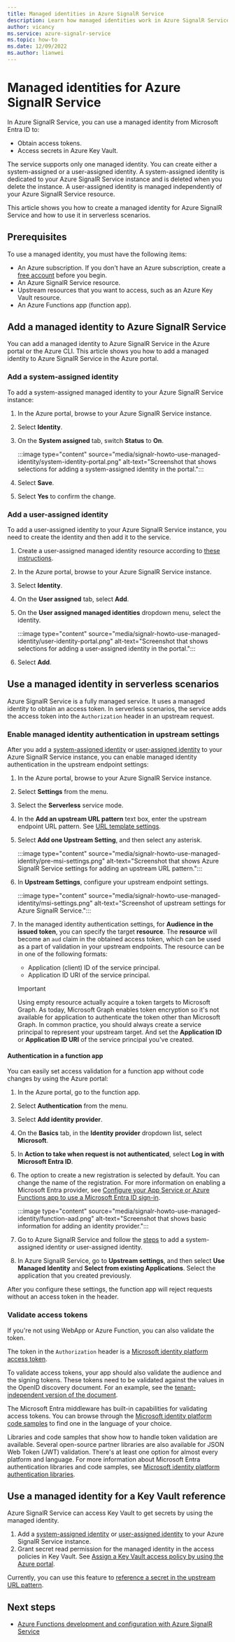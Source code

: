 ```yaml
---
title: Managed identities in Azure SignalR Service
description: Learn how managed identities work in Azure SignalR Service, and how to use a managed identity in serverless scenarios.
author: vicancy
ms.service: azure-signalr-service
ms.topic: how-to
ms.date: 12/09/2022
ms.author: lianwei
---
```


# Managed identities for Azure SignalR Service

In Azure SignalR Service, you can use a managed identity from Microsoft Entra ID to:

- Obtain access tokens.
- Access secrets in Azure Key Vault.

The service supports only one managed identity. You can create either a system-assigned or a user-assigned identity. A system-assigned identity is dedicated to your Azure SignalR Service instance and is deleted when you delete the instance. A user-assigned identity is managed independently of your Azure SignalR Service resource.

This article shows you how to create a managed identity for Azure SignalR Service and how to use it in serverless scenarios.

## Prerequisites

To use a managed identity, you must have the following items:

- An Azure subscription. If you don't have an Azure subscription, create a [free account](https://azure.microsoft.com/free/?WT.mc_id=A261C142F) before you begin.
- An Azure SignalR Service resource.
- Upstream resources that you want to access, such as an Azure Key Vault resource.
- An Azure Functions app (function app).

## Add a managed identity to Azure SignalR Service

You can add a managed identity to Azure SignalR Service in the Azure portal or the Azure CLI. This article shows you how to add a managed identity to Azure SignalR Service in the Azure portal.

### Add a system-assigned identity

To add a system-assigned managed identity to your Azure SignalR Service instance:

1. In the Azure portal, browse to your Azure SignalR Service instance.
1. Select **Identity**.
1. On the **System assigned** tab, switch **Status** to **On**.

   :::image type="content" source="media/signalr-howto-use-managed-identity/system-identity-portal.png" alt-text="Screenshot that shows selections for adding a system-assigned identity in the portal.":::
1. Select **Save**.
1. Select **Yes** to confirm the change.

### Add a user-assigned identity

To add a user-assigned identity to your Azure SignalR Service instance, you need to create the identity and then add it to the service.

1. Create a user-assigned managed identity resource according to [these instructions](../active-directory/managed-identities-azure-resources/how-to-manage-ua-identity-portal.md#create-a-user-assigned-managed-identity).
1. In the Azure portal, browse to your Azure SignalR Service instance.
1. Select **Identity**.
1. On the **User assigned** tab, select **Add**.
1. On the **User assigned managed identities** dropdown menu, select the identity.

   :::image type="content" source="media/signalr-howto-use-managed-identity/user-identity-portal.png" alt-text="Screenshot that shows selections for adding a user-assigned identity in the portal.":::
1. Select **Add**.

## Use a managed identity in serverless scenarios

Azure SignalR Service is a fully managed service. It uses a managed identity to obtain an access token. In serverless scenarios, the service adds the access token into the `Authorization` header in an upstream request.

### Enable managed identity authentication in upstream settings

After you add a [system-assigned identity](#add-a-system-assigned-identity) or [user-assigned identity](#add-a-user-assigned-identity) to your Azure SignalR Service instance, you can enable managed identity authentication in the upstream endpoint settings:

1. In the Azure portal, browse to your Azure SignalR Service instance.
1. Select **Settings** from the menu.
1. Select the **Serverless** service mode.
1. In the **Add an upstream URL pattern** text box, enter the upstream endpoint URL pattern. See [URL template settings](concept-upstream.md#url-template-settings).
1. Select **Add one Upstream Setting**, and then select any asterisk.

   :::image type="content" source="media/signalr-howto-use-managed-identity/pre-msi-settings.png" alt-text="Screenshot that shows Azure SignalR Service settings for adding an upstream URL pattern.":::

1. In **Upstream Settings**, configure your upstream endpoint settings.

   :::image type="content" source="media/signalr-howto-use-managed-identity/msi-settings.png" alt-text="Screenshot of upstream settings for Azure SignalR Service.":::

1. In the managed identity authentication settings, for **Audience in the issued token**, you can specify the target **resource**. The **resource** will become an `aud` claim in the obtained access token, which can be used as a part of validation in your upstream endpoints. The resource can be in one of the following formats:

   - Application (client) ID of the service principal.
   - Application ID URI of the service principal.

   > [!IMPORTANT]
   > Using empty resource actually acquire a token targets to Microsoft Graph. As today, Microsoft Graph enables token encryption so it's not available for application to authenticate the token other than Microsoft Graph. In common practice, you should always create a service principal to represent your upstream target. And set the **Application ID** or **Application ID URI** of the service principal you've created.

#### Authentication in a function app

You can easily set access validation for a function app without code changes by using the Azure portal:

1. In the Azure portal, go to the function app.
1. Select **Authentication** from the menu.
1. Select **Add identity provider**.
1. On the **Basics** tab, in the **Identity provider** dropdown list, select **Microsoft**.
1. In **Action to take when request is not authenticated**, select **Log in with Microsoft Entra ID**.
1. The option to create a new registration is selected by default. You can change the name of the registration. For more information on enabling a Microsoft Entra provider, see [Configure your App Service or Azure Functions app to use a Microsoft Entra ID sign-in](../app-service/configure-authentication-provider-aad.md).

   :::image type="content" source="media/signalr-howto-use-managed-identity/function-aad.png" alt-text="Screenshot that shows basic information for adding an identity provider.":::
1. Go to Azure SignalR Service and follow the [steps](howto-use-managed-identity.md#add-a-system-assigned-identity) to add a system-assigned identity or user-assigned identity.
1. In Azure SignalR Service, go to **Upstream settings**, and then select **Use Managed Identity** and **Select from existing Applications**. Select the application that you created previously.

After you configure these settings, the function app will reject requests without an access token in the header.

### Validate access tokens

If you're not using WebApp or Azure Function, you can also validate the token.

The token in the `Authorization` header is a [Microsoft identity platform access token](../active-directory/develop/access-tokens.md).

To validate access tokens, your app should also validate the audience and the signing tokens. These tokens need to be validated against the values in the OpenID discovery document. For an example, see the [tenant-independent version of the document](https://login.microsoftonline.com/common/.well-known/openid-configuration).

The Microsoft Entra middleware has built-in capabilities for validating access tokens. You can browse through the [Microsoft identity platform code samples](../active-directory/develop/sample-v2-code.md) to find one in the language of your choice.

Libraries and code samples that show how to handle token validation are available. Several open-source partner libraries are also available for JSON Web Token (JWT) validation. There's at least one option for almost every platform and language. For more information about Microsoft Entra authentication libraries and code samples, see [Microsoft identity platform authentication libraries](../active-directory/develop/reference-v2-libraries.md).


## Use a managed identity for a Key Vault reference

Azure SignalR Service can access Key Vault to get secrets by using the managed identity.

1. Add a [system-assigned identity](#add-a-system-assigned-identity) or [user-assigned identity](#add-a-user-assigned-identity) to your Azure SignalR Service instance.
1. Grant secret read permission for the managed identity in the access policies in Key Vault. See [Assign a Key Vault access policy by using the Azure portal](/azure/key-vault/general/assign-access-policy-portal).

Currently, you can use this feature to [reference a secret in the upstream URL pattern](./concept-upstream.md#key-vault-secret-reference-in-url-template-settings).

## Next steps

- [Azure Functions development and configuration with Azure SignalR Service](signalr-concept-serverless-development-config.md)
